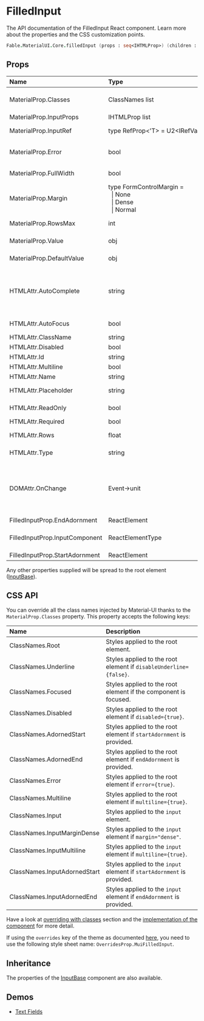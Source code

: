 # FilledInput

<p class="description">The API documentation of the FilledInput React component. Learn more about the properties and the CSS customization points.</p>

```fsharp
Fable.MaterialUI.Core.filledInput (props : seq<IHTMLProp>) (children : seq<ReactElement>) : ReactElement
```



## Props

| Name | Type | Default | Description |
|:-----|:-----|:--------|:------------|
| <span class="prop-name">MaterialProp.Classes</span> | <span class="prop-type">ClassNames list</span> |   | Override or extend the styles applied to the component.  See CSS API below for more details.  |
| <span class="prop-name">MaterialProp.InputProps</span> | <span class="prop-type">IHTMLProp list</span> |   | Attributes applied to the `input` element. |
| <span class="prop-name">MaterialProp.InputRef</span> | <span class="prop-type">type&nbsp;RefProp&lt;'T>&nbsp;=&nbsp;U2&lt;IRefValue&lt;'T>,&nbsp;(ReactElement&#8209;>unit)></span> |   | Use that property to pass a ref callback to the native input component. |
| <span class="prop-name">MaterialProp.Error</span> | <span class="prop-type">bool</span> |   | If `true`, the input will indicate an error. This is normally obtained via context from FormControl. |
| <span class="prop-name">MaterialProp.FullWidth</span> | <span class="prop-type">bool</span> |   | If `true`, the input will take up the full width of its container. |
| <span class="prop-name">MaterialProp.Margin</span> | <span class="prop-type">type&nbsp;FormControlMargin&nbsp;=<br>&nbsp;&nbsp;&#124;&nbsp;None<br>&nbsp;&nbsp;&#124;&nbsp;Dense<br>&nbsp;&nbsp;&#124;&nbsp;Normal<br></span> |   | If `Dense`, will adjust vertical spacing. This is normally obtained via context from FormControl. |
| <span class="prop-name">MaterialProp.RowsMax</span> | <span class="prop-type">int</span> |   | Maximum number of rows to display when multiline option is set to true. |
| <span class="prop-name">MaterialProp.Value</span> | <span class="prop-type">obj</span> |   | The input value, required for a controlled component. |
| <span class="prop-name">MaterialProp.DefaultValue</span> | <span class="prop-type">obj</span> |   | The default input value, useful when not controlling the component. |
| <span class="prop-name">HTMLAttr.AutoComplete</span> | <span class="prop-type">string</span> |   | This property helps users to fill forms faster, especially on mobile devices. The name can be confusing, as it's more like an autofill. You can learn more about it here: https://html.spec.whatwg.org/multipage/form-control-infrastructure.html#autofill |
| <span class="prop-name">HTMLAttr.AutoFocus</span> | <span class="prop-type">bool</span> |   | If `true`, the input will be focused during the first mount. |
| <span class="prop-name">HTMLAttr.ClassName</span> | <span class="prop-type">string</span> |   | The CSS class name of the wrapper element. |
| <span class="prop-name">HTMLAttr.Disabled</span> | <span class="prop-type">bool</span> |   | If `true`, the input will be disabled. |
| <span class="prop-name">HTMLAttr.Id</span> | <span class="prop-type">string</span> |   | The id of the `input` element. |
| <span class="prop-name">HTMLAttr.Multiline</span> | <span class="prop-type">bool</span> |   | If `true`, a textarea element will be rendered. |
| <span class="prop-name">HTMLAttr.Name</span> | <span class="prop-type">string</span> |   | Name attribute of the `input` element. |
| <span class="prop-name">HTMLAttr.Placeholder</span> | <span class="prop-type">string</span> |   | The short hint displayed in the input before the user enters a value. |
| <span class="prop-name">HTMLAttr.ReadOnly</span> | <span class="prop-type">bool</span> |   | It prevents the user from changing the value of the field (not from interacting with the field). |
| <span class="prop-name">HTMLAttr.Required</span> | <span class="prop-type">bool</span> |   | If `true`, the input will be required. |
| <span class="prop-name">HTMLAttr.Rows</span> | <span class="prop-type">float</span> |   | Number of rows to display when multiline option is set to true. |
| <span class="prop-name">HTMLAttr.Type</span> | <span class="prop-type">string</span> |   | Type of the input element. It should be a valid HTML5 input type. |
| <span class="prop-name">DOMAttr.OnChange</span> | <span class="prop-type">Event->unit</span> |   | Callback fired when the value is changed.<br><br>**Signature:**<br>`(event : Event) -> unit`<br>*event:* The event source of the callback. You can pull out the new value by accessing `event.target.value`. |
| <span class="prop-name">FilledInputProp.EndAdornment</span> | <span class="prop-type">ReactElement</span> |   | End `InputAdornment` for this component. |
| <span class="prop-name">FilledInputProp.InputComponent</span> | <span class="prop-type">ReactElementType</span> |   | The component used for the native input. Either a string to use a DOM element or a component. |
| <span class="prop-name">FilledInputProp.StartAdornment</span> | <span class="prop-type">ReactElement</span> |   | Start `InputAdornment` for this component. |

Any other properties supplied will be spread to the root element ([InputBase](#/api/input-base)).

## CSS API

You can override all the class names injected by Material-UI thanks to the `MaterialProp.Classes` property.
This property accepts the following keys:


| Name | Description |
|:-----|:------------|
| <span class="prop-name">ClassNames.Root</span> | Styles applied to the root element.
| <span class="prop-name">ClassNames.Underline</span> | Styles applied to the root element if `disableUnderline={false}`.
| <span class="prop-name">ClassNames.Focused</span> | Styles applied to the root element if the component is focused.
| <span class="prop-name">ClassNames.Disabled</span> | Styles applied to the root element if `disabled={true}`.
| <span class="prop-name">ClassNames.AdornedStart</span> | Styles applied to the root element if `startAdornment` is provided.
| <span class="prop-name">ClassNames.AdornedEnd</span> | Styles applied to the root element if `endAdornment` is provided.
| <span class="prop-name">ClassNames.Error</span> | Styles applied to the root element if `error={true}`.
| <span class="prop-name">ClassNames.Multiline</span> | Styles applied to the root element if `multiline={true}`.
| <span class="prop-name">ClassNames.Input</span> | Styles applied to the `input` element.
| <span class="prop-name">ClassNames.InputMarginDense</span> | Styles applied to the `input` element if `margin="dense"`.
| <span class="prop-name">ClassNames.InputMultiline</span> | Styles applied to the `input` element if `multiline={true}`.
| <span class="prop-name">ClassNames.InputAdornedStart</span> | Styles applied to the `input` element if `startAdornment` is provided.
| <span class="prop-name">ClassNames.InputAdornedEnd</span> | Styles applied to the `input` element if `endAdornment` is provided.

Have a look at [overriding with classes](#/customization/overrides) section
and the [implementation of the component](https://github.com/mui-org/material-ui/tree/master/packages/material-ui/src/FilledInput/FilledInput.js)
for more detail.

If using the `overrides` key of the theme as documented
[here](#/customization/themes),
you need to use the following style sheet name: `OverridesProp.MuiFilledInput`.

## Inheritance

The properties of the [InputBase](#/api/input-base) component are also available.
<!-- You can take advantage of this behavior to [target nested components](/guides/api/#spread). -->

## Demos

- [Text Fields](#/demos/text-fields/)

